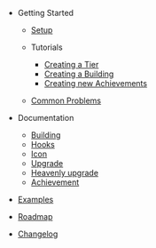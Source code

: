- Getting Started

  - [Setup](Setup.md)
  - Tutorials

    - [Creating a Tier](tutorials/Tiers.md)
    - [Creating a Building](tutorials/Buildings.md)
    - [Creating new Achievements](tutorials/Achievements.md)

    <!--
        - [Advanced - Creating a Lump](tutorials/Lumps.md)
        - [Advanced - Creating a Plant](tutorials/Garden.md)
        - [Advanced - Creating a Spirit](tutorials/Temple.md)
        - [Advanced - Creating a Spell](tutorials/Grimoire.md)
    -->

  - [Common Problems](./CommonProblems.md)

- Documentation

  - [Building](types/Building.md)
  - [Hooks](types/Hooks.md)
  - [Icon](types/Icon.md)
  - [Upgrade](types/Upgrade.md)
  - [Heavenly upgrade](types/HeavenlyUpgrade.md)
  - [Achievement](types/Achievement.md)

- [Examples](Examples.md)
- [Roadmap](Roadmap.md)
- [Changelog](Changelog.md)
